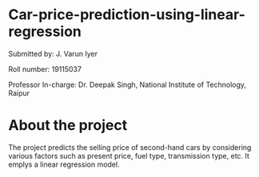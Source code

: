 # Car-price-prediction-using-linear-regression

Submitted by: J. Varun Iyer 

Roll number: 19115037

Professor In-charge: Dr. Deepak Singh, National Institute of Technology, Raipur

# About the project
The project predicts the selling price of second-hand cars by considering various factors such as present price, fuel type, transmission type, etc. It emplys a linear regression model.
